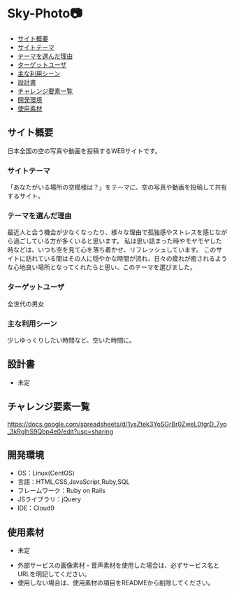 # Sky-Photo:camera:

- [サイト概要](#サイト概要)
- [サイトテーマ](#サイトテーマ)
- [テーマを選んだ理由](#テーマを選んだ理由)
- [ターゲットユーザ](#ターゲットユーザ)
- [主な利用シーン](#主な利用シーン)
- [設計書](#設計書)
- [チャレンジ要素一覧](#チャレンジ要素一覧)
- [開発環境](#開発環境)
- [使用素材](#使用素材)

## サイト概要
日本全国の空の写真や動画を投稿するWEBサイトです。

### サイトテーマ
「あなたがいる場所の空模様は？」をテーマに、空の写真や動画を投稿して共有するサイト。

### テーマを選んだ理由
最近人と会う機会が少なくなったり、様々な理由で孤独感やストレスを感じながら過ごしている方が多くいると思います。
私は思い詰まった時やモヤモヤした時などは、いつも空を見て心を落ち着かせ、リフレッシュしています。
このサイトに訪れている間はその人に穏やかな時間が流れ、日々の疲れが癒されるような心地良い場所となってくれたらと思い、このテーマを選びました。



### ターゲットユーザ
全世代の男女

### 主な利用シーン
少しゆっくりしたい時間など、空いた時間に。

## 設計書
- 未定

## チャレンジ要素一覧
https://docs.google.com/spreadsheets/d/1ysZtek3YoSGrBr0ZweL0tgrD_7yo_3kRglhS9Qbp4e0/edit?usp=sharing

## 開発環境
- OS：Linux(CentOS)
- 言語：HTML,CSS,JavaScript,Ruby,SQL
- フレームワーク：Ruby on Rails
- JSライブラリ：jQuery
- IDE：Cloud9

## 使用素材
*  未定
- 外部サービスの画像素材・音声素材を使用した場合は、必ずサービス名とURLを明記してください。
- 使用しない場合は、使用素材の項目をREADMEから削除してください。